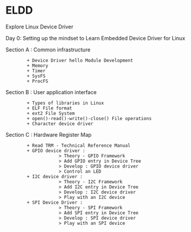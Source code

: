 # ELDD
Explore Linux Device Driver

Day 0: Setting up the mindset to Learn Embedded Device Driver for Linux

Section A : Common infrastructure

            + Device Driver hello Module Development
            + Memory
            + Timer
            + SysFS
            + ProcFS
            
Section B : User application interface
            
            + Types of libraries in Linux
            + ELF File format
            + ext2 File System
            + open()-read()-write()-close() File operations
            + Character device driver

Section C : Hardware Register Map

            + Read TRM - Technical Reference Manual
            + GPIO device driver :
                        > Theory - GPIO Framework
                        > Add GPIO entry in Device Tree
                        > Develop : GPIO device driver
                        > Control an LED
            + I2C device driver :
                        > Theory - I2C Framework
                        > Add I2C entry in Device Tree
                        > Develop : I2C device driver
                        > Play with an I2C device
            + SPI Device Driver :
                        > Theory - SPI Framework
                        > Add SPI entry in Device Tree
                        > Develop : SPI device driver
                        > Play with an SPI device
